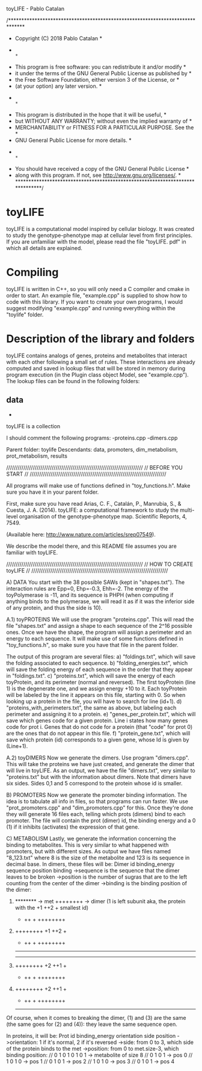 toyLIFE - Pablo Catalan

/******************************************************************************
 *   Copyright (C) 2018  Pablo Catalan                                        *
 *                                                                            *
 *  This program is free software: you can redistribute it and/or modify      *
 *  it under the terms of the GNU General Public License as published by      *
 *  the Free Software Foundation, either version 3 of the License, or         *
 *  (at your option) any later version.                                       *
 *                                                                            *
 *  This program is distributed in the hope that it will be useful,           *
 *  but WITHOUT ANY WARRANTY; without even the implied warranty of            *
 *  MERCHANTABILITY or FITNESS FOR A PARTICULAR PURPOSE.  See the             *
 *  GNU General Public License for more details.                              *
 *                                                                            *
 *  You should have received a copy of the GNU General Public License         *
 *  along with this program.  If not, see <http://www.gnu.org/licenses/>.     *
 ******************************************************************************/

# toyLIFE

toyLIFE is a computational model inspired by cellular biology. It was created to study the genotype-phenotype map at cellular level from first principles. If you are unfamiliar with the model, please read the file "toyLIFE. pdf" in which all details are explained.

# Compiling

toyLIFE is written in C++, so you will only need a C compiler and cmake in order to start. An example file, "example.cpp" is supplied to show how to code with this library. If you want to create your own programs, I would suggest modifying "example.cpp" and running everything within the "toylife" folder.

# Description of the library and folders

toyLIFE contains analogs of genes, proteins and metabolites that interact with each other following a small set of rules. These interactions are already computed and saved in lookup files that will be stored in memory during program execution (in the Plugin class object Model, see "example.cpp"). The lookup files can be found in the following folders:

## data

- 

toyLIFE is a collection



I should comment the following programs:
-proteins.cpp
-dimers.cpp

Parent folder: toylife
Descendants: data, promoters, dim_metabolism, prot_metabolism, results

////////////////////////////////////////////////////////////////////////
//                        BEFORE YOU START                            //
////////////////////////////////////////////////////////////////////////

All programs will make use of functions defined in "toy_functions.h".
Make sure you have it in your parent folder.

First, make sure you have read 
Arias, C. F., Catalán, P., Manrubia, S., & Cuesta, J. A. (2014). 
toyLIFE: a computational framework to study the multi-level 
organisation of the genotype-phenotype map. Scientific Reports, 4, 7549.

(Available here: http://www.nature.com/articles/srep07549).

We describe the model there, and this README file assumes you are
familiar with toyLIFE.

////////////////////////////////////////////////////////////////////////
//                      HOW TO CREATE toyLIFE                         //
////////////////////////////////////////////////////////////////////////

A) DATA
You start with the 38 possible SAWs (kept in "shapes.txt").
The interaction rules are Epp=0, Ehp=-0.3, Ehh=-2.
The energy of the toyPolymerase is -11, and its sequence is PHPH
(when computing if anything binds to the polymerase, we will read
it as if it was the inferior side of any protein, and thus the 
side is 10).

A.1) toyPROTEINS
We will use the program "proteins.cpp". This will read the file
"shapes.txt" and assign a shape to each sequence of the 2^16 possible
ones. Once we have the shape, the program will assign a perimeter and
an energy to each sequence.
It will make use of some functions defined in "toy_functions.h", so
make sure you have that file in the parent folder. 

The output of this program are several files:
a) "foldings.txt", which will save the folding associated to each
    sequence.
b) "folding_energies.txt", which will save the folding energy of
    each sequence in the order that they appear in "foldings.txt".
c) "proteins.txt", which will save the energy of each toyProtein,
    and its perimeter (normal and reversed). The first toyProtein
    (line 1) is the degenerate one, and we assign energy +10 to it.
    Each toyProtein will be labeled by the line it appears on this
    file, starting with 0. So when looking up a protein in the file,
    you will have to search for line (id+1).
d) "proteins_with_perimeters.txt", the same as above, but labeling
    each perimeter and assigning it to a protein.
e) "genes_per_protein.txt", which will save which genes code for
    a given protein. Line i states how many genes code for prot i.
    Genes that do not code for a protein (that "code" for prot 0)
    are the ones that do not appear in this file.
f) "protein_gene.txt", which will save which protein (id) corresponds
    to a given gene, whose Id is given by (Line+1).

A.2) toyDIMERS
Now we generate the dimers. Use program "dimers.cpp". This will take 
the proteins we have just created, and generate the dimer that will
live in toyLIFE. As an output, we have the file "dimers.txt", very 
similar to "proteins.txt" but with the information about dimers. Note
that dimers have six sides. Sides 0,1 and 5 correspond to the protein
whose id is smaller.

B) PROMOTERS
Now we generate the promoter binding information. The idea is to tabulate
all info in files, so that programs can run faster. We use 
"prot_promoters.cpp" and "dim_promoters.cpp" for this. Once they're done
they will generate 16 files each, telling which prots (dimers) bind to
each promoter. The file will contain the prot (dimer) id, the binding
energy and a 0 (1) if it inhibits (activates) the expression of that gene.

C) METABOLISM
Lastly, we generate the information concerning the binding to metabolites.
This is very similar to what happened with promoters, but with different
sizes. As output we have files named "8_123.txt" where 8 is the size of
the metabolite and 123 is its sequence in decimal base. 
In dimers, these files will be:
Dimer id   binding_energy   sequence	position	binding
->sequence is the sequence that the dimer leaves to be broken
->position is the number of sugras that are to the left counting from
  the center of the dimer
->binding is the binding position of the dimer:
  1) ******** -> met
     ++++++++ -> dimer (1 is left subunit aka, the protein with the 
     +1 ++2 +    smallest id)
     +  ++  +
     ++++++++
     
  2) ++++++++ 
     +1 ++2 + 
     +  ++  +
     ++++++++
     ********

  3) ******** 
     ++++++++ 
     +2 ++1 +   
     +  ++  +
     ++++++++

  4) ++++++++ 
     +2 ++1 + 
     +  ++  +
     ++++++++
     ********
 Of course, when it comes to breaking the dimer, (1) and (3) are the same
 (the same goes for (2) and (4)): they leave the same sequence open.

In proteins, it will be:
Prot id	     binding_energy	orientation	side	position
->orientation: 1 if it's normal, 2 if it's reversed
->side: from 0 to 3, which side of the protein binds to the met
->position: from 0 to met.size-3, which binding position:
  // 0 1 0 1 0 1 0 1 -> metabolite of size 8
  // 0 1 0 1 -> pos 0
  //   1 0 1 0 -> pos 1
  //     0 1 0 1 -> pos 2
  //       1 0 1 0 -> pos 3
  //         0 1 0 1 -> pos 4